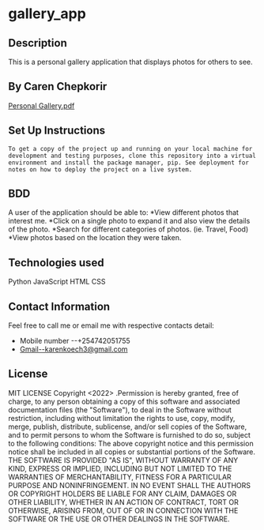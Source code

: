 # gallery_app
## Description
   This is a personal gallery application that displays photos for others to see.

## By Caren Chepkorir

[Personal Gallery.pdf](https://github.com/Karenkoech/Gallery_app/files/8815480/Personal.Gallery.pdf)

## Set Up Instructions
    To get a copy of the project up and running on your local machine for development and testing purposes, clone this repository into a virtual environment and install the package manager, pip. See deployment for notes on how to deploy the project on a live system.

## BDD
  A user of the application should be able to:
    *View different photos that interest me.
    *Click on a single photo to expand it and also view the    details of the photo.
    *Search for different categories of photos. (ie. Travel,   Food)
    *View photos based on the location they were taken.
  
## Technologies used
  Python
  JavaScript
  HTML
  CSS
## Contact Information
Feel free to call me or email me with respective contacts detail:
  * Mobile number --+254742051755
  * Gmail--karenkoech3@gmail.com
## License
  MIT LICENSE  Copyright <2022> <CAREN CHEPKORIR>.Permission is hereby granted, free of charge, to any person obtaining a copy of this software and associated documentation files (the "Software"), to deal in the Software without restriction, including without limitation the rights to use, copy, modify, merge, publish, distribute, sublicense, and/or sell copies of the Software, and to permit persons to whom the Software is furnished to do so, subject to the following conditions: The above copyright notice and this permission notice shall be included in all copies or substantial portions of the Software. THE SOFTWARE IS PROVIDED "AS IS", WITHOUT WARRANTY OF ANY KIND, EXPRESS OR IMPLIED, INCLUDING BUT NOT LIMITED TO THE WARRANTIES OF MERCHANTABILITY, FITNESS FOR A PARTICULAR PURPOSE AND NONINFRINGEMENT. IN NO EVENT SHALL THE AUTHORS OR COPYRIGHT HOLDERS BE LIABLE FOR ANY CLAIM, DAMAGES OR OTHER LIABILITY, WHETHER IN AN ACTION OF CONTRACT, TORT OR OTHERWISE, ARISING FROM, OUT OF OR IN CONNECTION WITH THE SOFTWARE OR THE USE OR OTHER DEALINGS IN THE SOFTWARE.
